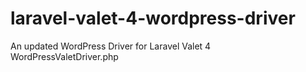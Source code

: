 # laravel-valet-4-wordpress-driver

An updated WordPress Driver for Laravel Valet 4\
WordPressValetDriver.php 
